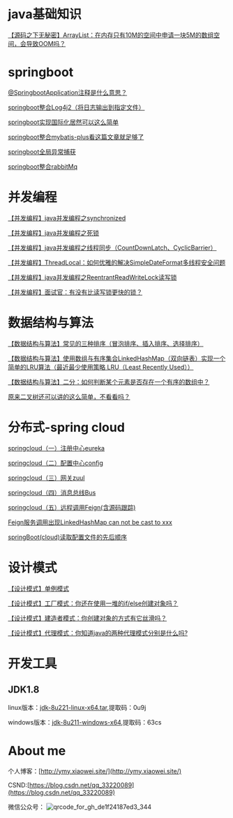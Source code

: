 # java基础知识
[【源码之下无秘密】ArrayList：在内存只有10M的空间中申请一块5M的数组空间，会导致OOM吗？](https://blog.csdn.net/qq_33220089/article/details/105313478)

# springboot

[@SpringbootApplication注释是什么意思？](https://blog.csdn.net/qq_33220089/article/details/104197498)

[springboot整合Log4j2（将日志输出到指定文件）](https://blog.csdn.net/qq_33220089/article/details/100226782)

[springboot实现国际化居然可以这么简单](https://blog.csdn.net/qq_33220089/article/details/104837066)

[springboot整合mybatis-plus看这篇文章就足够了](https://blog.csdn.net/qq_33220089/article/details/104752320)

[springboot全局异常捕获](https://blog.csdn.net/qq_33220089/article/details/104608202)

[springboot整合rabbitMq](https://blog.csdn.net/qq_33220089/article/details/103066715)

# 并发编程
[【并发编程】java并发编程之synchronized](https://blog.csdn.net/qq_33220089/article/details/102934258)

[【并发编程】java并发编程之死锁](https://blog.csdn.net/qq_33220089/article/details/102954799)

[【并发编程】java并发编程之线程同步（CountDownLatch、CyclicBarrier）](https://blog.csdn.net/qq_33220089/article/details/102952725)

[【并发编程】ThreadLocal：如何优雅的解决SimpleDateFormat多线程安全问题](https://blog.csdn.net/qq_33220089/article/details/105216878)

[【并发编程】java并发编程之ReentrantReadWriteLock读写锁](https://blog.csdn.net/qq_33220089/article/details/102754036)

[【并发编程】面试官：有没有比读写锁更快的锁？](https://mp.weixin.qq.com/s/Z4pF-vEYVBd1Gguazzyjyg)

# 数据结构与算法
[【数据结构与算法】常见的三种排序（冒泡排序、插入排序、选择排序）](https://blog.csdn.net/qq_33220089/article/details/103580778)

[【数据结构与算法】使用数组与有序集合LinkedHashMap（双向链表）实现一个简单的LRU算法（最近最少使用策略 LRU（Least Recently Used））](https://blog.csdn.net/qq_33220089/article/details/103522826)

[【数据结构与算法】二分：如何判断某个元素是否存在一个有序的数组中？](https://blog.csdn.net/qq_33220089/article/details/103973270)

[原来二叉树还可以讲的这么简单，不看看吗？](https://blog.csdn.net/qq_33220089/article/details/105812462)


# 分布式-spring cloud
[springcloud（一）注册中心eureka](https://blog.csdn.net/qq_33220089/article/details/103150642)

[springcloud（二）配置中心config](https://blog.csdn.net/qq_33220089/article/details/103170508)

[springcloud（三）网关zuul](https://blog.csdn.net/qq_33220089/article/details/103170536)

[springcloud（四）消息总线Bus](https://blog.csdn.net/qq_33220089/article/details/103293234)

[springcloud（五）远程调用Feign(含源码跟踪)](https://blog.csdn.net/qq_33220089/article/details/103306567)

[Feign服务调用出现LinkedHashMap can not be cast to xxx](https://blog.csdn.net/qq_33220089/article/details/101773728)

[springBoot(cloud)读取配置文件的先后顺序](https://blog.csdn.net/qq_33220089/article/details/100122785)


# **设计模式**

[【设计模式】单例模式](https://blog.csdn.net/qq_33220089/article/details/104341719)

[【设计模式】工厂模式：你还在使用一堆的if/else创建对象吗？](https://blog.csdn.net/qq_33220089/article/details/104717168)

[【设计模式】建造者模式：你创建对象的方式有它丝滑吗？](https://blog.csdn.net/qq_33220089/article/details/105052003)


[【设计模式】代理模式：你知道java的两种代理模式分别是什么吗?](https://mp.weixin.qq.com/s?__biz=MzU5NzMyMzkyMw==&tempkey=MTA2MV9RbGZRem5COTBqUFhNMmZoR0kzek5VcHNfU09SenhGN3RVZWZQVWpENUxmbVZZRTl3RlF3TTR2NXEyQzJlZTdWekxKSnFOLXByVXhBMDRqaWNyT3dZNUdDc1g4TUlEa3ZUX0YtY3Vtb2tQX0pzSHZLaWs1V25Md0NwNE1OTU1wdVpWQUFzTEdjNG5pWDhHWG9ZRzdaSEdvWEFkLW1PVWRrQnptTUFBfn4%3D&chksm=7e5478e44923f1f2c02db8306a80bbc3755a00bfa2a759f38271cbbe68df081e1ab9df3e736b#rd)


# 开发工具
## JDK1.8
linux版本：[jdk-8u221-linux-x64.tar](https://pan.baidu.com/s/1S0pRTc6opIsbNbVcI-6qhQ),提取码：0u9j

windows版本：[jdk-8u211-windows-x64](https://pan.baidu.com/s/1bqcavP9PpanxTykeHgX1rQ),提取码：63cs




# About  me
个人博客：[http://ymy.xiaowei.site/](http://ymy.xiaowei.site/)

CSND:[https://blog.csdn.net/qq_33220089](https://blog.csdn.net/qq_33220089)

微信公众号：
![qrcode_for_gh_de1f24187ed3_344](C:\Users\Administrator\Downloads\qrcode_for_gh_de1f24187ed3_344.jpg)


